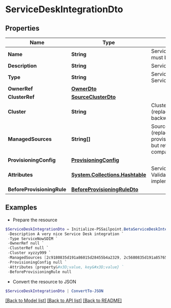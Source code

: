 # ServiceDeskIntegrationDto
## Properties

Name | Type | Description | Notes
------------ | ------------- | ------------- | -------------
**Name** | **String** | Service Desk integration&#39;s name. The name must be unique. | 
**Description** | **String** | Service Desk integration&#39;s description. | 
**Type** | **String** | Service Desk integration types:  - ServiceNowSDIM - ServiceNow  | [default to "ServiceNowSDIM"]
**OwnerRef** | [**OwnerDto**](OwnerDto.md) |  | [optional] 
**ClusterRef** | [**SourceClusterDto**](SourceClusterDto.md) |  | [optional] 
**Cluster** | **String** | Cluster ID for the Service Desk integration (replaced by clusterRef, retained for backward compatibility). | [optional] 
**ManagedSources** | **String[]** | Source IDs for the Service Desk integration (replaced by provisioningConfig.managedSResourceRefs, but retained here for backward compatibility). | [optional] 
**ProvisioningConfig** | [**ProvisioningConfig**](ProvisioningConfig.md) |  | [optional] 
**Attributes** | [**System.Collections.Hashtable**](AnyType.md) | Service Desk integration&#39;s attributes. Validation constraints enforced by the implementation. | 
**BeforeProvisioningRule** | [**BeforeProvisioningRuleDto**](BeforeProvisioningRuleDto.md) |  | [optional] 

## Examples

- Prepare the resource
```powershell
$ServiceDeskIntegrationDto = Initialize-PSSailpoint.BetaServiceDeskIntegrationDto  -Name Service Desk Integration Name `
 -Description A very nice Service Desk integration `
 -Type ServiceNowSDIM `
 -OwnerRef null `
 -ClusterRef null `
 -Cluster xyzzy999 `
 -ManagedSources [2c9180835d191a86015d28455b4a2329, 2c5680835d191a85765d28455b4a9823] `
 -ProvisioningConfig null `
 -Attributes {property&#x3D;value, key&#x3D;value} `
 -BeforeProvisioningRule null
```

- Convert the resource to JSON
```powershell
$ServiceDeskIntegrationDto | ConvertTo-JSON
```

[[Back to Model list]](../README.md#documentation-for-models) [[Back to API list]](../README.md#documentation-for-api-endpoints) [[Back to README]](../README.md)

